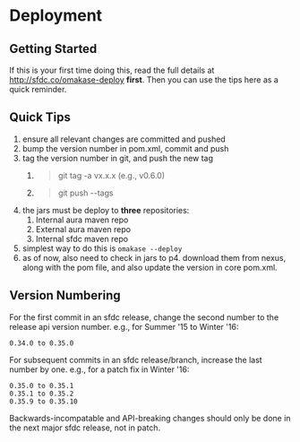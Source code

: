 Deployment
==========

Getting Started
---------------
If this is your first time doing this, read the full details at http://sfdc.co/omakase-deploy **first**.
Then you can use the tips here as a quick reminder.


Quick Tips
----------
1. ensure all relevant changes are committed and pushed
2. bump the version number in pom.xml, commit and push
2. tag the version number in git, and push the new tag
    1. > git tag -a vx.x.x (e.g., v0.6.0)
    2. > git push --tags <repo>
3. the jars must be deploy to **three** repositories:
    1. Internal aura maven repo
    2. External aura maven repo
    3. Internal sfdc maven repo
4. simplest way to do this is `omakase --deploy`
5. as of now, also need to check in jars to p4. download them from nexus, along with the pom file, and also update the version 
in core pom.xml.

Version Numbering
-----------------
For the first commit in an sfdc release, change the second number to the release api version number.
e.g., for Summer '15 to Winter '16:

    0.34.0 to 0.35.0

For subsequent commits in an sfdc release/branch, increase the last number by one.
e.g., for a patch fix in Winter '16:
    
    0.35.0 to 0.35.1
    0.35.1 to 0.35.2
    0.35.9 to 0.35.10

Backwards-incompatable and API-breaking changes should only be done in the next major sfdc release, not in patch.
